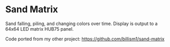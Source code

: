 # Sand Matrix

Sand falling, piling, and changing colors over time. Display is output to a 64x64 LED matrix HUB75 panel. 

Code ported from my other project: https://github.com/billism1/sand-matrix

